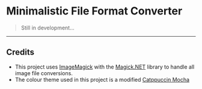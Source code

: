 # Minimalistic File Format Converter #

> Still in development...

---

## Credits ##
- This project uses [ImageMagick](https://imagemagick.org) with the [Magick.NET](https://github.com/dlemstra/Magick.NET/tree/main) library to handle all image file conversions.
- The colour theme used in this project is a modified [Catppuccin Mocha](https://catppuccin.com/palette/)
